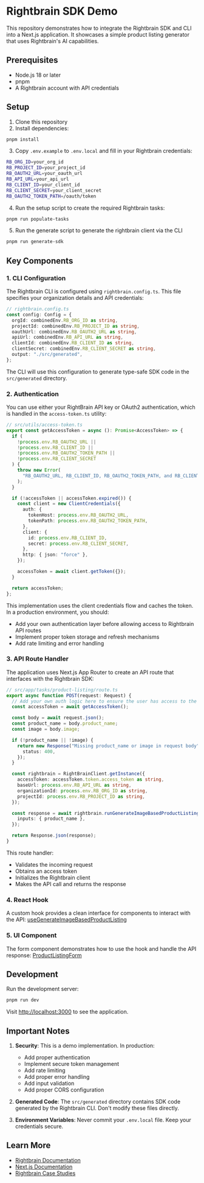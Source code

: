# Rightbrain SDK Demo

This repository demonstrates how to integrate the Rightbrain SDK and CLI into a Next.js application. It showcases a simple product listing generator that uses Rightbrain's AI capabilities.

## Prerequisites

- Node.js 18 or later
- pnpm
- A Rightbrain account with API credentials

## Setup

1. Clone this repository
2. Install dependencies:

```bash
pnpm install
```

3. Copy `.env.example` to `.env.local` and fill in your Rightbrain credentials:

```bash
RB_ORG_ID=your_org_id
RB_PROJECT_ID=your_project_id
RB_OAUTH2_URL=your_oauth_url
RB_API_URL=your_api_url
RB_CLIENT_ID=your_client_id
RB_CLIENT_SECRET=your_client_secret
RB_OAUTH2_TOKEN_PATH=/oauth/token
```

4. Run the setup script to create the required Rightbrain tasks:

```bash
pnpm run populate-tasks
```

5. Run the generate script to generate the rightbrain client via the CLI

```bash
pnpm run generate-sdk
```

## Key Components

### 1. CLI Configuration

The Rightbrain CLI is configured using `rightbrain.config.ts`. This file specifies your organization details and API credentials:

```typescript
// rightbrain.config.ts
const config: Config = {
  orgId: combinedEnv.RB_ORG_ID as string,
  projectId: combinedEnv.RB_PROJECT_ID as string,
  oauthUrl: combinedEnv.RB_OAUTH2_URL as string,
  apiUrl: combinedEnv.RB_API_URL as string,
  clientId: combinedEnv.RB_CLIENT_ID as string,
  clientSecret: combinedEnv.RB_CLIENT_SECRET as string,
  output: "./src/generated",
};
```

The CLI will use this configuration to generate type-safe SDK code in the `src/generated` directory.

### 2. Authentication

You can use either your RightBrain API key or OAuth2 authentication, which is handled in the `access-token.ts` utility:

```typescript
// src/utils/access-token.ts
export const getAccessToken = async (): Promise<AccessToken> => {
  if (
    !process.env.RB_OAUTH2_URL ||
    !process.env.RB_CLIENT_ID ||
    !process.env.RB_OAUTH2_TOKEN_PATH ||
    !process.env.RB_CLIENT_SECRET
  ) {
    throw new Error(
      "RB_OAUTH2_URL, RB_CLIENT_ID, RB_OAUTH2_TOKEN_PATH, and RB_CLIENT_SECRET must be set"
    );
  }

  if (!accessToken || accessToken.expired()) {
    const client = new ClientCredentials({
      auth: {
        tokenHost: process.env.RB_OAUTH2_URL,
        tokenPath: process.env.RB_OAUTH2_TOKEN_PATH,
      },
      client: {
        id: process.env.RB_CLIENT_ID,
        secret: process.env.RB_CLIENT_SECRET,
      },
      http: { json: "force" },
    });

    accessToken = await client.getToken({});
  }

  return accessToken;
};
```

This implementation uses the client credentials flow and caches the token. In a production environment, you should:

- Add your own authentication layer before allowing access to Rightbrain API routes
- Implement proper token storage and refresh mechanisms
- Add rate limiting and error handling

### 3. API Route Handler

The application uses Next.js App Router to create an API route that interfaces with the Rightbrain SDK:

```typescript
// src/app/tasks/product-listing/route.ts
export async function POST(request: Request) {
  // Add your own auth logic here to ensure the user has access to the project
  const accessToken = await getAccessToken();

  const body = await request.json();
  const product_name = body.product_name;
  const image = body.image;

  if (!product_name || !image) {
    return new Response("Missing product_name or image in request body", {
      status: 400,
    });
  }

  const rightbrain = RightBrainClient.getInstance({
    accessToken: accessToken.token.access_token as string,
    baseUrl: process.env.RB_API_URL as string,
    organizationId: process.env.RB_ORG_ID as string,
    projectId: process.env.RB_PROJECT_ID as string,
  });

  const response = await rightbrain.runGenerateImageBasedProductListing({
    inputs: { product_name },
  });

  return Response.json(response);
}
```

This route handler:

- Validates the incoming request
- Obtains an access token
- Initializes the Rightbrain client
- Makes the API call and returns the response

### 4. React Hook

A custom hook provides a clean interface for components to interact with the API: [useGenerateImageBasedProductListing](./src/hooks/use-generate-image-based-product-listing.ts)

### 5. UI Component

The form component demonstrates how to use the hook and handle the API response:
[ProductListingForm](./src/components/product-listing-form.tsx)

## Development

Run the development server:

```bash
pnpm run dev
```

Visit [http://localhost:3000](http://localhost:3000) to see the application.

## Important Notes

1. **Security**: This is a demo implementation. In production:

   - Add proper authentication
   - Implement secure token management
   - Add rate limiting
   - Add proper error handling
   - Add input validation
   - Add proper CORS configuration

2. **Generated Code**: The `src/generated` directory contains SDK code generated by the Rightbrain CLI. Don't modify these files directly.

3. **Environment Variables**: Never commit your `.env.local` file. Keep your credentials secure.

## Learn More

- [Rightbrain Documentation](https://docs.rightbrain.ai/intro)
- [Next.js Documentation](https://nextjs.org/docs)
- [Rightbrain Case Studies](https://rightbrain.ai/#case-studies)
